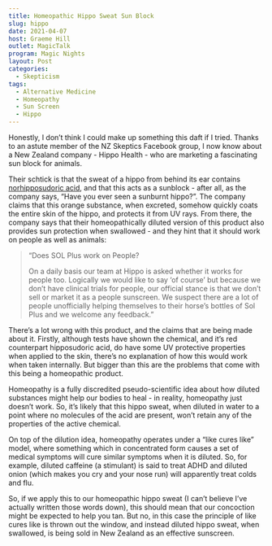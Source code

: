 ```yaml
---
title: Homeopathic Hippo Sweat Sun Block
slug: hippo
date: 2021-04-07
host: Graeme Hill
outlet: MagicTalk
program: Magic Nights
layout: Post
categories:
  - Skepticism
tags:
  - Alternative Medicine
  - Homeopathy
  - Sun Screen
  - Hippo
---
```


Honestly, I don’t think I could make up something this daft if I tried. Thanks to an astute member of the NZ Skeptics Facebook group, I now know about a New Zealand company - Hippo Health - who are marketing a fascinating sun block for animals.

<!-- more -->

Their schtick is that the sweat of a hippo from behind its ear contains [norhipposudoric acid](https://en.wikipedia.org/wiki/Hipposudoric_acid), and that this acts as a sunblock - after all, as the company says, “Have you ever seen a sunburnt hippo?”. The company claims that this orange substance, when excreted, somehow quickly coats the entire skin of the hippo, and protects it from UV rays. From there, the company says that their homeopathically diluted version of this product also provides sun protection when swallowed - and they hint that it should work on people as well as animals:

> “Does SOL Plus work on People?
>
> On a daily basis our team at Hippo is asked whether it works for people too. Logically we would like to say ‘of course’ but because we don’t have clinical trials for people, our official stance is that we don’t sell or market it as a people sunscreen. We suspect there are a lot of people unofficially helping themselves to their horse’s bottles of Sol Plus and we welcome any feedback.”

There’s a lot wrong with this product, and the claims that are being made about it. Firstly, although tests have shown the chemical, and it’s red counterpart hipposudoric acid, do have some UV protective properties when applied to the skin, there’s no explanation of how this would work when taken internally. But bigger than this are the problems that come with this being a homeopathic product.

Homeopathy is a fully discredited pseudo-scientific idea about how diluted substances might help our bodies to heal - in reality, homeopathy just doesn’t work. So, it’s likely that this hippo sweat, when diluted in water to a point where no molecules of the acid are present, won’t retain any of the properties of the active chemical.

On top of the dilution idea, homeopathy operates under a “like cures like” model, where something which in concentrated form causes a set of medical symptoms will cure similar symptoms when it is diluted. So, for example, diluted caffeine (a stimulant) is said to treat ADHD and diluted onion (which makes you cry and your nose run) will apparently treat colds and flu.

So, if we apply this to our homeopathic hippo sweat (I can’t believe I’ve actually written those words down), this should mean that our concoction might be expected to help you tan. But no, in this case the principle of like cures like is thrown out the window, and instead diluted hippo sweat, when swallowed, is being sold in New Zealand as an effective sunscreen.
